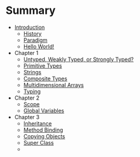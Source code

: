 # Summary

* [Introduction](README.md)
   * [History](p21.md)
   * [Paradigm](p2.dm)
   * [Hello World!](p1.md)
* Chapter 1
   * [Untyped, Weakly Typed, or Strongly Typed?](p6.md)  
   * [Primitive Types](p3.md)
   * [Strings](p25.md)
   * [Composite Types](p4.md)
   * [Multidimensional Arrays](p26.md)
   * [Typing](p5.md)
* Chapter 2
   * [Scope](p12.md)
   * [Global Variables](p27.md)
* Chapter 3
   * [Inheritance](p7.md)
   * [Method Binding](p8.md)
   * [Copying Objects](p9.md)
   * [Super Class](p23.md)
   * 